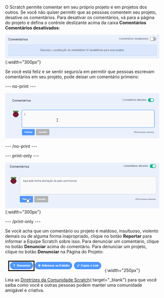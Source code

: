 O Scratch permite comentar em seu próprio projeto e em projetos dos outros. Se você não quiser permitir que as pessoas comentem seu projeto, desative os comentários. Para desativar os comentários, vá para a página do projeto e defina o controle deslizante acima da caixa **Comentários** **Comentários desativados**:

![O controle deslizante acima da caixa 'Comentários' está na posição 'Comentários desativados'. Uma mensagem é mostrada dizendo "Desculpe, a postagem de comentários foi desativada para este projeto."](images/comments-off.png){:width="300px"}

Se você está feliz e se sentir seguro/a em permitir que pessoas escrevam comentários em seu projeto, pode deixar um comentário primeiro:

--- no-print ---

![Digitando "Aqui está minha animação de gato ambulante" na caixa 'Comentários' e clicando no botão azul 'Postar' abaixo do comentário para postá-lo. O controle deslizante acima da caixa 'Comentários' está na posição 'Comentários ativados'.](images/add_comments.gif)

--- /no-print ---

--- print-only ---

![Clicar no botão azul 'Postar' abaixo do comentário para postá-lo. O controle deslizante acima da caixa 'Comentários' está na posição 'Comentários ativados'.](images/add_comments.png){:width="300px"}

--- /print-only ---

Se você acha que um comentário ou projeto é maldoso, insultuoso, violento demais ou de alguma forma inapropriado, clique no botão **Reportar** para informar a Equipe Scratch sobre isso. Para denunciar um comentário, clique no botão **Denunciar** acima do comentário. Para denunciar um projeto, clique no botão **Denunciar** na Página do Projeto:

![O botão "Denunciar" destacado.](images/add_report.png){:width="250px"}

Leia as [Diretrizes da Comunidade Scratch](https://scratch.mit.edu/community_guidelines){:target="_blank"} para que você saiba como você e outras pessoas podem manter uma comunidade amigável e criativa.
